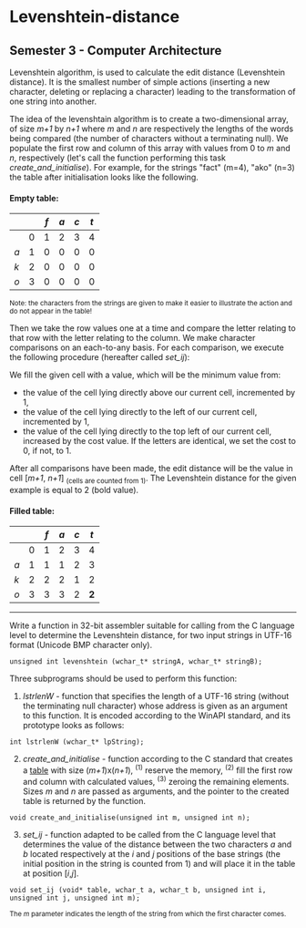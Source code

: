 # Levenshtein-distance
Semester 3 - Computer Architecture
---
Levenshtein algorithm, is used to calculate the edit distance (Levenshtein distance). It is the smallest number of simple actions (inserting a new character, deleting or replacing a character) leading to the transformation of one string into another.  
  
The idea of the levenshtain algorithm is to create a two-dimensional array, of size *m+1* by *n+1* where *m* and *n* are respectively the lengths of the words being compared (the number of characters without a terminating null). We populate the first row and column of this array with values from 0 to *m* and *n*, respectively (let's call the function performing this task *create_and_initialise*). For example, for the strings "fact" (m=4), "ako" (n=3) the table after initialisation looks like the following. 

#### Empty table:  
|     |   | _f_  | _a_ | _c_ | _t_ |
|-----|---|------|-----|-----|-----|
|     | 0 | 1    | 2   | 3   | 4   |
| _a_ | 1 | 0    | 0   | 0   | 0   |
| _k_ | 2 | 0    | 0   | 0   | 0   |
| _o_ | 3 | 0    | 0   | 0   | 0   |
  
<sub>Note: the characters from the strings are given to make it easier to illustrate the action and do not appear in the table!</sub>  
  
Then we take the row values one at a time and compare the letter relating to that row with the letter relating to the column. We make character comparisons on an each-to-any basis. For each comparison, we execute the following procedure (hereafter called *set_ij*):  

We fill the given cell with a value, which will be the minimum value from:  
- the value of the cell lying directly above our current cell, incremented by 1,
- the value of the cell lying directly to the left of our current cell, incremented by 1,
- the value of the cell lying directly to the top left of our current cell, increased by the cost value. If the letters are identical, we set the cost to 0, if not, to 1.  
  
After all comparisons have been made, the edit distance will be the value in cell \[*m+1*, *n+1*\] <sub>(cells are counted from 1)</sub>. The Levenshtein distance for the given example is equal to 2 (bold value).

#### Filled table:  
|     |   | _f_  | _a_ | _c_ | _t_   |
|-----|---|------|-----|-----|-------|
|     | 0 | 1    | 2   | 3   | 4     |
| _a_ | 1 | 1    | 1   | 2   | 3     |
| _k_ | 2 | 2    | 2   | 1   | 2     |
| _o_ | 3 | 3    | 3   | 2   | **2** |

---

Write a function in 32-bit assembler suitable for calling from the C language level to determine the Levenshtein distance, for two input strings in UTF-16 format (Unicode BMP character only).  
```
unsigned int levenshtein (wchar_t* stringA, wchar_t* stringB);
```

Three subprograms should be used to perform this function:  

1. *lstrlenW* - function that specifies the length of a UTF-16 string (without the terminating null character) whose address is given as an argument to this function. It is encoded according to the WinAPI standard, and its prototype looks as follows:  
```
int lstrlenW (wchar_t* lpString);
```
2. *create_and_initialise* - function according to the C standard that creates a [table](#empty-table) with size (*m+1*)x(*n+1*), <sup>(1)</sup> reserve the memory, <sup>(2)</sup> fill the first row and column with calculated values, <sup>(3)</sup> zeroing the remaining elements. Sizes *m* and *n* are passed as arguments, and the pointer to the created table is returned by the function.  
```
void create_and_initialise(unsigned int m, unsigned int n);
```
3. *set_ij* - function adapted to be called from the C language level that determines the value of the distance between the two characters *a* and *b* located respectively at the *i* and *j* positions of the base strings (the initial position in the string is counted from 1) and will place it in the table at position \[*i*,*j*\].
```
void set_ij (void* table, wchar_t a, wchar_t b, unsigned int i, unsigned int j, unsigned int m);
```
<sub>The *m* parameter indicates the length of the string from which the first character comes.</sub> 